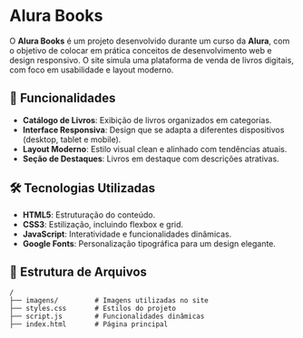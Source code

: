 # Alura Books

O **Alura Books** é um projeto desenvolvido durante um curso da **Alura**, com o objetivo de colocar em prática conceitos de desenvolvimento web e design responsivo. O site simula uma plataforma de venda de livros digitais, com foco em usabilidade e layout moderno.

## 🚀 Funcionalidades

- **Catálogo de Livros**: Exibição de livros organizados em categorias.
- **Interface Responsiva**: Design que se adapta a diferentes dispositivos (desktop, tablet e mobile).
- **Layout Moderno**: Estilo visual clean e alinhado com tendências atuais.
- **Seção de Destaques**: Livros em destaque com descrições atrativas.

## 🛠️ Tecnologias Utilizadas

- **HTML5**: Estruturação do conteúdo.
- **CSS3**: Estilização, incluindo flexbox e grid.
- **JavaScript**: Interatividade e funcionalidades dinâmicas.
- **Google Fonts**: Personalização tipográfica para um design elegante.

## 📂 Estrutura de Arquivos

```plaintext
/
├── imagens/         # Imagens utilizadas no site
├── styles.css       # Estilos do projeto
├── script.js        # Funcionalidades dinâmicas
├── index.html       # Página principal
